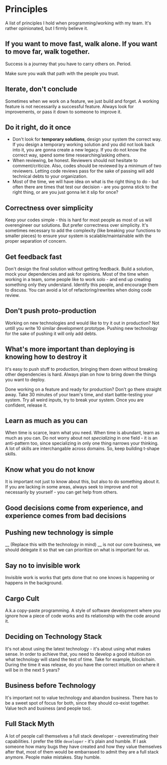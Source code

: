 # Principles

A list of principles I hold when programming/working with my team. It's rather opinionated, but I firmly believe it.

## If you want to move fast, walk alone. If you want to move far, walk together.

Success is a journey that you have to carry others on. Period. 

Make sure you walk that path with the people you trust.

## Iterate, don't conclude

Sometimes when we work on a feature, we just build and forget. A working feature is not necessarily a successful feature. Always look for improvements, or pass it down to someone to improve it.

## Do it right, do it once

- Don't look for **temporary solutions**, design your system the correct way. If you design a temporary working solution and you did not look back into it, you are gonna create a new legacy. If you do not know the correct way, spend some time researching/asking others.
- When reviewing, be honest. Reviewers should not hesitate to comment/criticize. Also, codes should be reviewed by a minimum of two reviewers. Letting code reviews pass for the sake of passing will add technical debts to your organization.
- Most of the time, we will have idea on what is the right thing to do - but often there are times that test our decision - are you gonna stick to the right thing, or are you just gonna let it slip for once?

## Correctness over simplicity

Keep your codes simple - this is hard for most people as most of us will overengineer our solutions. But prefer correctness over simplicity. It's sometimes necessary to add the complexity (like breaking your functions to smaller pieces) to ensure your system is scalable/maintainable with the proper separation of concern.

## Get feedback fast

Don't design the final solution without getting feedback. Build a solution, mock your dependencies and ask for opinions. Most of the time when working in a team, some people like to work solo - and end up creating something only they understand. Identify this people, and encourage them to discuss. You can avoid a lot of refactoring/rewrites when doing code review.


## Don't push proto-production

Working on new technologies and would like to try it out in production? Not untill you write 10 similar development prototype. Pushing new technology for the sake of pushing it will only add debts.

## What's more important than deploying is knowing how to destroy it

It's easy to push stuff to production, bringing them down without breaking other dependencies is hard. Always plan on how to bring down the things you want to deploy.

Done working on a feature and ready for production? Don't go there straight away. Take 30 minutes of your team's time, and start battle-testing your system. Try all weird inputs, try to break your system. Once you are confident, release it.

## Learn as much as you can

When time is scarce, learn what you need. When time is abundant, learn as much as you can. Do not worry about not _specializing_ in one field - it is an anti-pattern too, since specializing in only one thing narrows your thinking. A lot of skills are interchangable across domains. So, keep building t-shape skills.

## Know what you do not know

It is important not just to know about this, but also to do something about it. If you are lacking in some areas, always seek to improve and not necessarily by yourself - you can get help from others.


## Good decisions come from experience, and experience comes from bad decisions

## Pushing new technology is simple

__ (Replace this with the technology in mind) __ is not our core business, we should delegate it so that we can prioritize on what is important for us.

## Say no to invisible work

Invisible work is works that gets done that no one knows is happening or happens in the background.


## Cargo Cult

A.k.a copy-paste programming. A style of software development where you ignore how a piece of code works and its relationship with the code around it.


## Deciding on Technology Stack

It's not about using the latest technology - it's about using what makes sense. In order to achieve that, you need to develop a good intuition on what technology will stand the test of time. Take for example, blockchain. During the time it was release, do you have the correct intuition on where it will be in the next 5 years?

## Business before Technology

It's important not to value technology and abandon business. There has to be a sweet spot of focus for both, since they should co-exist together. Value tech and business (and people too).

## Full Stack Myth

A lot of people call themselves a full stack developer - overestimating their capabilities. I prefer the title `developer` - it's plain and humble. If I ask someone how many bugs they have created and how they value themselves after that, most of them would be embarrased to admit they are a full stack anymore. People make mistakes. Stay humble.


